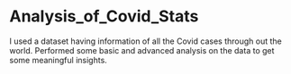 # Analysis_of_Covid_Stats
I used a dataset having information of all the Covid cases through out the world. 
Performed some basic and advanced analysis on the data to get some meaningful insights.

